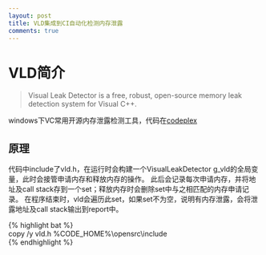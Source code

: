```yaml
---
layout: post
title: VLD集成到CI自动化检测内存泄露
comments: true
---
```


# VLD简介

> Visual Leak Detector is a free, robust, open-source memory leak detection system for Visual C++. 

windows下VC常用开源内存泄露检测工具，代码在[codeplex](http://vld.codeplex.com/)

## 原理
代码中include了vld.h，在运行时会构建一个VisualLeakDetector g_vld的全局变量，此时会接管申请内存和释放内存的操作。
此后会记录每次申请内存，并将地址及call stack存到一个set；释放内存时会删除set中与之相匹配的内存申请记录。
在程序结束时，vld会遍历此set，如果set不为空，说明有内存泄露，会将泄露地址及call stack输出到report中。


{% highlight bat %}  
copy /y vld.h %CODE_HOME%\opensrc\include\
{% endhighlight %}  
